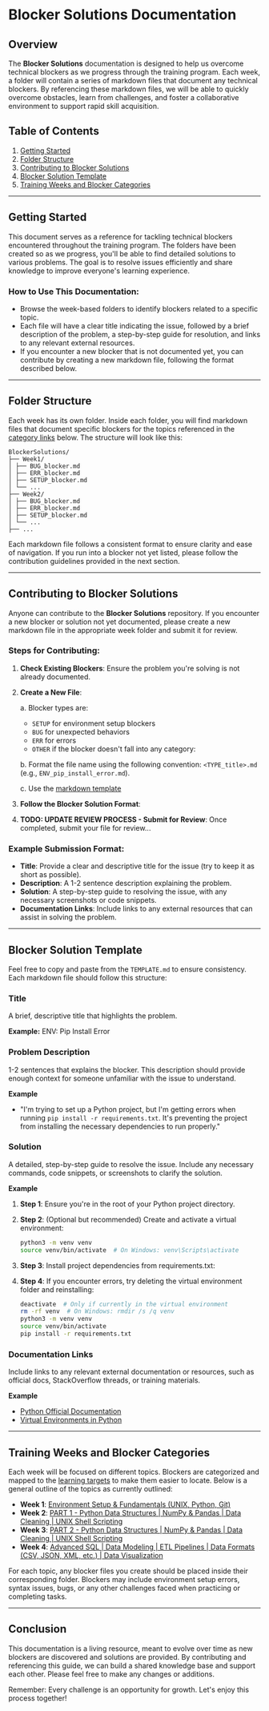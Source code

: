 # Blocker Solutions Documentation

## Overview

The **Blocker Solutions** documentation is designed to help us overcome technical blockers as we progress through the training program. Each week, a folder will contain a series of markdown files that document any technical blockers. By referencing these markdown files, we will be able to quickly overcome obstacles, learn from challenges, and foster a collaborative environment to support rapid skill acquisition.

## Table of Contents

1. [Getting Started](#getting-started)
2. [Folder Structure](#folder-structure)
3. [Contributing to Blocker Solutions](#contributing-to-blocker-solutions)
4. [Blocker Solution Template](#blocker-solution-template)
5. [Training Weeks and Blocker Categories](#training-weeks-and-blocker-categories)

---

## Getting Started

This document serves as a reference for tackling technical blockers encountered throughout the training program. The folders have been created so as we progress, you'll be able to find detailed solutions to various problems. The goal is to resolve issues efficiently and share knowledge to improve everyone's learning experience.

### How to Use This Documentation:
- Browse the week-based folders to identify blockers related to a specific topic.
- Each file will have a clear title indicating the issue, followed by a brief description of the problem, a step-by-step guide for resolution, and links to any relevant external resources.
- If you encounter a new blocker that is not documented yet, you can contribute by creating a new markdown file, following the format described below.

---

## Folder Structure

Each week has its own folder. Inside each folder, you will find markdown files that document specific blockers for the topics referenced in the [category links](#training-weeks-and-blocker-categories) below. The structure will look like this:

```
BlockerSolutions/
├── Week1/
│ ├── BUG_blocker.md
│ ├── ERR_blocker.md
│ ├── SETUP_blocker.md
│ └── ...
├── Week2/
│ ├── BUG_blocker.md
│ ├── ERR_blocker.md
│ ├── SETUP_blocker.md
│ └── ...
├── ...
```


Each markdown file follows a consistent format to ensure clarity and ease of navigation. If you run into a blocker not yet listed, please follow the contribution guidelines provided in the next section.

---

## Contributing to Blocker Solutions

Anyone can contribute to the **Blocker Solutions** repository. If you encounter a new blocker or solution not yet documented, please create a new markdown file in the appropriate week folder and submit it for review. 

### Steps for Contributing:
1. **Check Existing Blockers**: Ensure the problem you're solving is not already documented.
2. **Create a New File**:

    a. Blocker types are:
   - `SETUP` for environment setup blockers
   - `BUG` for unexpected behaviors
   - `ERR` for errors
   - `OTHER` if the blocker doesn't fall into any category:

    b. Format the file name using the following convention: `<TYPE_title>.md` (e.g., `ENV_pip_install_error.md`). 

    c. Use the [markdown template](#blocker-solution-template)

3. **Follow the Blocker Solution Format**:
4. **TODO: UPDATE REVIEW PROCESS - Submit for Review**: Once completed, submit your file for review...

### Example Submission Format:
- **Title**: Provide a clear and descriptive title for the issue (try to keep it as short as possible).
- **Description**: A 1-2 sentence description explaining the problem.
- **Solution**: A step-by-step guide to resolving the issue, with any necessary screenshots or code snippets.
- **Documentation Links**: Include links to any external resources that can assist in solving the problem.

---

## Blocker Solution Template

Feel free to copy and paste from the `TEMPLATE.md` to ensure consistency. Each markdown file should follow this structure:

### Title
A brief, descriptive title that highlights the problem.

**Example:** ENV: Pip Install Error

### Problem Description
1-2 sentences that explains the blocker. This description should provide enough context for someone unfamiliar with the issue to understand.

**Example**
- "I'm trying to set up a Python project, but I'm getting errors when running `pip install -r requirements.txt`. It's preventing the project from installing the necessary dependencies to run properly."

### Solution
A detailed, step-by-step guide to resolve the issue. Include any necessary commands, code snippets, or screenshots to clarify the solution.

**Example**
1. **Step 1**: Ensure you're in the root of your Python project directory.

2. **Step 2**: (Optional but recommended) Create and activate a virtual environment:
   ```bash
   python3 -m venv venv
   source venv/bin/activate  # On Windows: venv\Scripts\activate

3. **Step 3**: Install project dependencies from requirements.txt:

4. **Step 4**: If you encounter errors, try deleting the virtual environment folder and reinstalling:
    ```bash
    deactivate  # Only if currently in the virtual environment
    rm -rf venv  # On Windows: rmdir /s /q venv
    python3 -m venv venv
    source venv/bin/activate
    pip install -r requirements.txt

### Documentation Links

Include links to any relevant external documentation or resources, such as official docs, StackOverflow threads, or training materials.

**Example**
- [Python Official Documentation](https://docs.python.org/3/)
- [Virtual Environments in Python](https://docs.python.org/3/library/venv.html)

---

## Training Weeks and Blocker Categories

Each week will be focused on different topics. Blockers are categorized and mapped to the <a href="https://github.com/Data-Cohort-2025/class-notes/tree/main/learning%20targets" target="_blank">learning targets</a> to make them easier to locate. Below is a general outline of the topics as currently outlined:

- **Week 1**: [Environment Setup & Fundamentals (UNIX, Python, Git)](https://github.com/r-brown1/Week-1)
- **Week 2**: [PART 1 - Python Data Structures | NumPy & Pandas | Data Cleaning | UNIX Shell Scripting](https://github.com/r-brown1/Week-2)
- **Week 3**: [PART 2 - Python Data Structures | NumPy & Pandas | Data Cleaning | UNIX Shell Scripting](https://github.com/r-brown1/Week-3)
- **Week 4**: [Advanced SQL | Data Modeling | ETL Pipelines | Data Formats (CSV, JSON, XML, etc.) | Data Visualization](https://github.com/r-brown1/Week-4)

[//]: # (- **Week 5**: []&#40;https://github.com/r-brown1/Week-5&#41;)

[//]: # (- **Week 6**: []&#40;https://github.com/r-brown1/Week-6&#41;)

[//]: # (- **Week 7**: []&#40;https://github.com/r-brown1/Week-7&#41;)

[//]: # (- **Week 8**: []&#40;https://github.com/r-brown1/Week-8&#41;)

[//]: # (- **Week 9**: []&#40;https://github.com/r-brown1/Week-9&#41;)

[//]: # (- **Week 10**: []&#40;https://github.com/r-brown1/Week-10&#41;)

[//]: # (- **Week 11**: []&#40;https://github.com/r-brown1/Week-11&#41;)

[//]: # (- **Week 12**: []&#40;https://github.com/r-brown1/Week-12&#41;)

For each topic, any blocker files you create should be placed inside their corresponding folder. Blockers may include environment setup errors, syntax issues, bugs, or any other challenges faced when practicing or completing tasks. 

---

## Conclusion

This documentation is a living resource, meant to evolve over time as new blockers are discovered and solutions are provided. By contributing and referencing this guide, we can build a shared knowledge base and support each other. Please feel free to make any changes or additions.

Remember: Every challenge is an opportunity for growth. Let's enjoy this process together!

